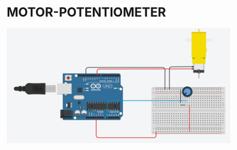# MOTOR-POTENTIOMETER
![img](https://github.com/NikosMouzakitis/Sensors_embedded_circuits/blob/main/Motor-potentiometer/%CE%A3%CF%84%CE%B9%CE%B3%CE%BC%CE%B9%CF%8C%CF%84%CF%85%CF%80%CE%BF%20%CE%BF%CE%B8%CF%8C%CE%BD%CE%B7%CF%82%20(22).png)
